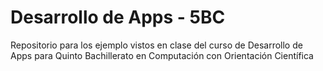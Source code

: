 # Desarrollo de Apps - 5BC 
Repositorio para los ejemplo vistos en clase del curso de Desarrollo de Apps para Quinto Bachillerato en Computación con Orientación Científica
